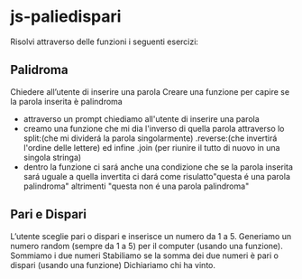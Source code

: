 js-paliedispari
===
Risolvi attraverso delle funzioni i seguenti esercizi:

## **Palidroma**  
Chiedere all’utente di inserire una parola
Creare una funzione per capire se la parola inserita è palindroma
  - attraverso un prompt chiediamo all'utente di inserire una parola 
  - creamo una funzione che mi dia l'inverso di quella parola attraverso lo split:(che mi dividerá la parola singolarmente) .reverse:(che invertirá l'ordine delle lettere) ed infine .join (per riunire il tutto di nuovo in una singola stringa)
  - dentro la funzione ci sará anche una condizione che se la parola inserita sará uguale a quella invertita ci dará come risulatto"questa é una parola palindroma" altrimenti "questa non é una parola palindroma"



## **Pari e Dispari**   
L’utente sceglie pari o dispari e inserisce un numero da 1 a 5.
Generiamo un numero random (sempre da 1 a 5) per il computer (usando una funzione).
Sommiamo i due numeri
Stabiliamo se la somma dei due numeri è pari o dispari (usando una funzione)
Dichiariamo chi ha vinto.